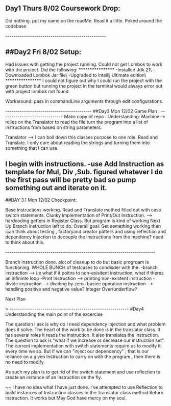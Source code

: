 
Day1 Thurs 8/02 Coursework Drop:
-----------------------------------------------
<p>Did nothing. put my name on the readMe. Read it a little.
Poked around the codebase</p>
-------------------------------------------------

##Day2 Fri 8/02 Setup:
-----------------------------------
<p>Had issues with getting the project running.
Could not get Lombok to work with the project. 
Did the following:
****************
-Installed Jdk 21\
-Downloaded Lombok Jar file\
-Upgraded to Intellij Ultimate edition\ 
****************
I could not figure out why I could run the project with 
the green button but running the project in the terminal
would always error out with project lombok not found.

Workaround: pass in commandLine arguments through edit
configurations.
</p>
------------------------------------------
##Day3 Mon 12/02 Game Plan :
------------------------------
Make copy of repo .
Understanding:
Machine--> relies on the Translator to read the file turn the program
into a list of instructions from based on string parameters.

Translator --> I can boil down this classes purpose to one role.
Read and Translate. I only care about reading the strings and turning
them into something that I can use.

I begin with instructions.
-use Add Instruction as template for Mul, Div ,Sub.
figured whatever I do the first pass will be pretty bad
so pump something out and iterate on it.
-------------------------------------------
##DAY 3.1 Mon 12/02 Checkpoint:
<p>
Base instructions working.
Read and Translate method filled out with case switch statements.
Clunky implementation of Print/Out Instruction. -->
hardcoding getters in Register Class.
But program is kind of working
Next Up:Branch instruction left to do.
Overall goal:
Get something working then ican think about testing , factoryand creator patters
and using reflection and dependency Injection to decouple the Instructions
from the machine? need to think about this.
</p>
-------------------------------------------------------------------------
<p> Branch instruction done. alot of cleanup to do but basic progrqam is
functioning. WHOLE BUNCH of testcases to condisder with the:
-branch instruction --> i.e what if it poitns to non-exisitent instruction, what if theres an infininte loop
-Print Instruction --> printing non-existent instruction
-divide instruciton --> dividing by zero
-basice operation instruction --> handling positive and negative value? Integer Over/underflow?

Next Plan 
</p>>
----------------------------------------------------------
#Day4 Understanding the main point of the excercise

The question I ask is why do I need dependency injection 
and what problem does it solve. The heart of the work to be done is in the translator 
class. It has several roles it reads the instruction. It also translates the instruction.
The question to ask is "what if we increase or decrease our instruction set".
The current implementation with switch statements require us to modify it every time we 
so. But if we can "inject our dependency" ; that is our reliance on a given Instruction
to carry on with the program , then there is no need to modify.

As such my plan is to get rid of the switch statement and use reflection
to create an instance of an instruction on the fly.

~~
I have no idea what I have just done. I've attempted to use Reflection
to build instances of Instruction classes in the 
Translator class method Return Instruction.
It works but May God have mercy on my soul.

